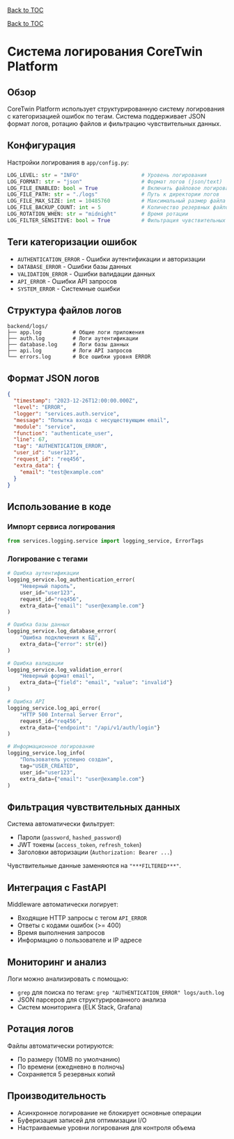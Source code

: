 [Back to TOC](../basic_toc.md#logging-md)

[Back to TOC](../comprehensive_toc.md#logging-md)

# Система логирования CoreTwin Platform

## Обзор

CoreTwin Platform использует структурированную систему логирования с категоризацией ошибок по тегам. Система поддерживает JSON формат логов, ротацию файлов и фильтрацию чувствительных данных.

## Конфигурация

Настройки логирования в `app/config.py`:

```python
LOG_LEVEL: str = "INFO"                    # Уровень логирования
LOG_FORMAT: str = "json"                   # Формат логов (json/text)
LOG_FILE_ENABLED: bool = True              # Включить файловое логирование
LOG_FILE_PATH: str = "./logs"              # Путь к директории логов
LOG_FILE_MAX_SIZE: int = 10485760          # Максимальный размер файла (10MB)
LOG_FILE_BACKUP_COUNT: int = 5             # Количество резервных файлов
LOG_ROTATION_WHEN: str = "midnight"        # Время ротации
LOG_FILTER_SENSITIVE: bool = True          # Фильтрация чувствительных данных
```

## Теги категоризации ошибок

- `AUTHENTICATION_ERROR` - Ошибки аутентификации и авторизации
- `DATABASE_ERROR` - Ошибки базы данных
- `VALIDATION_ERROR` - Ошибки валидации данных
- `API_ERROR` - Ошибки API запросов
- `SYSTEM_ERROR` - Системные ошибки

## Структура файлов логов

```
backend/logs/
├── app.log          # Общие логи приложения
├── auth.log         # Логи аутентификации
├── database.log     # Логи базы данных
├── api.log          # Логи API запросов
└── errors.log       # Все ошибки уровня ERROR
```

## Формат JSON логов

```json
{
  "timestamp": "2023-12-26T12:00:00.000Z",
  "level": "ERROR",
  "logger": "services.auth.service",
  "message": "Попытка входа с несуществующим email",
  "module": "service",
  "function": "authenticate_user",
  "line": 67,
  "tag": "AUTHENTICATION_ERROR",
  "user_id": "user123",
  "request_id": "req456",
  "extra_data": {
    "email": "test@example.com"
  }
}
```

## Использование в коде

### Импорт сервиса логирования

```python
from services.logging.service import logging_service, ErrorTags
```

### Логирование с тегами

```python
# Ошибка аутентификации
logging_service.log_authentication_error(
    "Неверный пароль",
    user_id="user123",
    request_id="req456",
    extra_data={"email": "user@example.com"}
)

# Ошибка базы данных
logging_service.log_database_error(
    "Ошибка подключения к БД",
    extra_data={"error": str(e)}
)

# Ошибка валидации
logging_service.log_validation_error(
    "Неверный формат email",
    extra_data={"field": "email", "value": "invalid"}
)

# Ошибка API
logging_service.log_api_error(
    "HTTP 500 Internal Server Error",
    request_id="req456",
    extra_data={"endpoint": "/api/v1/auth/login"}
)

# Информационное логирование
logging_service.log_info(
    "Пользователь успешно создан",
    tag="USER_CREATED",
    user_id="user123",
    extra_data={"email": "user@example.com"}
)
```

## Фильтрация чувствительных данных

Система автоматически фильтрует:
- Пароли (`password`, `hashed_password`)
- JWT токены (`access_token`, `refresh_token`)
- Заголовки авторизации (`Authorization: Bearer ...`)

Чувствительные данные заменяются на `"***FILTERED***"`.

## Интеграция с FastAPI

Middleware автоматически логирует:
- Входящие HTTP запросы с тегом `API_ERROR`
- Ответы с кодами ошибок (>= 400)
- Время выполнения запросов
- Информацию о пользователе и IP адресе

## Мониторинг и анализ

Логи можно анализировать с помощью:
- `grep` для поиска по тегам: `grep "AUTHENTICATION_ERROR" logs/auth.log`
- JSON парсеров для структурированного анализа
- Систем мониторинга (ELK Stack, Grafana)

## Ротация логов

Файлы автоматически ротируются:
- По размеру (10MB по умолчанию)
- По времени (ежедневно в полночь)
- Сохраняется 5 резервных копий

## Производительность

- Асинхронное логирование не блокирует основные операции
- Буферизация записей для оптимизации I/O
- Настраиваемые уровни логирования для контроля объема
